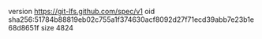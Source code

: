 version https://git-lfs.github.com/spec/v1
oid sha256:51784b88819eb02c755a1f374630acf8092d27f71ecd39abb7e23b1e68d8651f
size 4824
